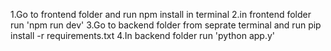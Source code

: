 1.Go to frontend folder and run npm install in terminal
2.in frontend folder run 'npm run dev'
3.Go to backend folder from seprate terminal and run pip install -r requirements.txt
4.In backend folder run 'python app.y'




